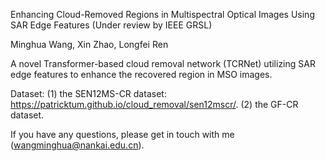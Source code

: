 Enhancing Cloud-Removed Regions in Multispectral Optical Images Using SAR Edge Features (Under review by IEEE GRSL)

Minghua Wang, Xin Zhao, Longfei Ren

A novel Transformer-based cloud removal network (TCRNet) utilizing SAR edge features to enhance the recovered region in MSO images.

Dataset: (1) the SEN12MS-CR dataset: https://patricktum.github.io/cloud_removal/sen12mscr/. (2) the GF-CR dataset.

If you have any questions, please get in touch with me (wangminghua@nankai.edu.cn).
